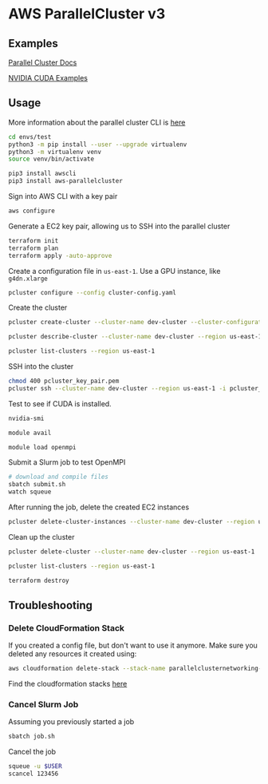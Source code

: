 # AWS ParallelCluster v3

## Examples

[Parallel Cluster Docs](https://docs.aws.amazon.com/parallelcluster/latest/ug/tutorials-v3.html)

[NVIDIA CUDA Examples](https://github.com/NVIDIA/multi-gpu-programming-models)

## Usage

More information about the parallel cluster CLI is [here](https://docs.aws.amazon.com/parallelcluster/latest/ug/install-v3-configuring.html)

```sh
cd envs/test
python3 -m pip install --user --upgrade virtualenv
python3 -m virtualenv venv
source venv/bin/activate

pip3 install awscli
pip3 install aws-parallelcluster
```

Sign into AWS CLI with a key pair

```sh
aws configure
```

Generate a EC2 key pair, allowing us to SSH into the parallel cluster

```sh
terraform init
terraform plan
terraform apply -auto-approve
```

Create a configuration file in `us-east-1`. Use a GPU instance, like `g4dn.xlarge`

```sh
pcluster configure --config cluster-config.yaml
```

Create the cluster

```sh
pcluster create-cluster --cluster-name dev-cluster --cluster-configuration cluster-config.yaml --region us-east-1

pcluster describe-cluster --cluster-name dev-cluster --region us-east-1

pcluster list-clusters --region us-east-1
```

SSH into the cluster

```sh
chmod 400 pcluster_key_pair.pem
pcluster ssh --cluster-name dev-cluster --region us-east-1 -i pcluster_key_pair.pem
```

Test to see if CUDA is installed.

```sh
nvidia-smi

module avail

module load openmpi
```

Submit a Slurm job to test OpenMPI

```sh
# download and compile files
sbatch submit.sh
watch squeue
```

After running the job, delete the created EC2 instances

```sh
pcluster delete-cluster-instances --cluster-name dev-cluster --region us-east-1
```

Clean up the cluster

```sh
pcluster delete-cluster --cluster-name dev-cluster --region us-east-1

pcluster list-clusters --region us-east-1

terraform destroy
```

## Troubleshooting

### Delete CloudFormation Stack

If you created a config file, but don't want to use it anymore. Make sure you deleted any resources it created using:

```sh
aws cloudformation delete-stack --stack-name parallelclusternetworking-XXXXXXXX
```

Find the cloudformation stacks [here](https://us-west-1.console.aws.amazon.com/cloudformation/home#/stacks)

### Cancel Slurm Job

Assuming you previously started a job

```sh
sbatch job.sh
```

Cancel the job

```sh
squeue -u $USER
scancel 123456
```
